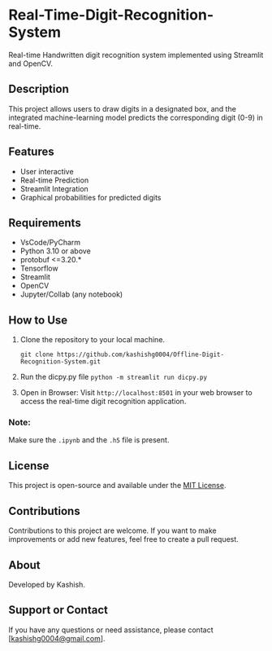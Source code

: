 # Real-Time-Digit-Recognition-System
Real-time Handwritten digit recognition system implemented using Streamlit and OpenCV. 

## Description
This project allows users to draw digits in a designated box, and the integrated machine-learning model predicts the corresponding digit (0-9) in real-time.

## Features
- User interactive
- Real-time Prediction
- Streamlit Integration
- Graphical probabilities for predicted digits

## Requirements
- VsCode/PyCharm
- Python 3.10 or above
- protobuf <=3.20.*
- Tensorflow
- Streamlit
- OpenCV
- Jupyter/Collab (any notebook)

## How to Use
1. Clone the repository to your local machine.
    ```
   git clone https://github.com/kashishg0004/Offline-Digit-Recognition-System.git
   ```
2. Run the dicpy.py file
   ```python -m streamlit run dicpy.py```

3. Open in Browser:
   Visit `http://localhost:8501` in your web browser to access the real-time digit recognition application.

### Note: 
Make sure the `.ipynb` and the `.h5` file is present.

## License
This project is open-source and available under the [MIT License](LICENSE).

## Contributions
Contributions to this project are welcome. If you want to make improvements or add new features, feel free to create a pull request.

## About
Developed by Kashish.

## Support or Contact
If you have any questions or need assistance, please contact [kashishg0004@gmail.com].


